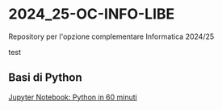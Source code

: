 # 2024_25-OC-INFO-LIBE
Repository per l'opzione complementare Informatica 2024/25

test

## Basi di Python
[Jupyter Notebook: Python in 60 minuti](Basi-Python/python_in_60_minuti.ipynb)
